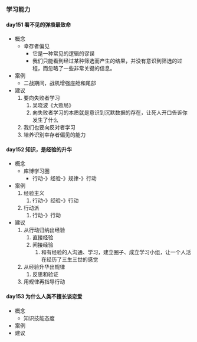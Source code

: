 ### 学习能力 ###
#### day151 看不见的弹痕最致命 ####
- 概念
	- 幸存者偏见
		- 它是一种常见的逻辑的谬误
		- 我们只能看到经过某种筛选而产生的结果，并没有意识到筛选的过程，而忽略了一些非常关键的信息。
- 案例
	- 二战期间，战机增强座舱和尾部
- 建议
	1. 要向失败者学习
		1. 吴晓波《大败局》
		2. 向失败者学习的本质就是意识到沉默数据的存在，让死人开口告诉你发生了什么
	2. 我们也要向反对者学习
	3. 培养识别幸存者偏见的能力

#### day152 知识，是经验的升华 ####
- 概念
	- 库博学习圈		
		- 行动-》经验-》规律-》行动
- 案例
	1. 经验主义
		1. 行动-》经验-》行动
	2. 行动派
		1. 行动-》行动
- 建议
	1. 从行动归纳出经验
		1. 直接经验
		2. 间接经验
			1. 和有经验的人沟通、学习，建立圈子、成立学习小组，让一个人活在经历了三生三世的感觉
	2. 从经验升华出规律
		1. 反思和验证
	3. 用规律再指导行动

#### day153 为什么人类不擅长谈恋爱 ####
- 概念
	- 知识技能态度
- 案例
- 建议

